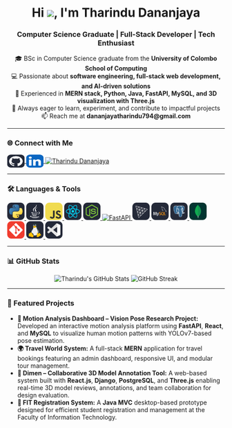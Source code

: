 <h1 align="center">Hi <img src="https://media.giphy.com/media/hvRJCLFzcasrR4ia7z/giphy.gif" width="30px"/>, I'm Tharindu Dananjaya</h1>

<h3 align="center">Computer Science Graduate | Full-Stack Developer | Tech Enthusiast</h3>

<p align="center">
🎓 BSc in Computer Science graduate from the <b>University of Colombo School of Computing</b><br/>
💻 Passionate about <b>software engineering, full-stack web development, and AI-driven solutions</b><br/>
🚀 Experienced in <b>MERN stack, Python, Java, FastAPI, MySQL, and 3D visualization with Three.js</b><br/>
🧠 Always eager to learn, experiment, and contribute to impactful projects<br/>
📫 Reach me at <b>dananjayatharindu794@gmail.com</b>
</p>

---

<h3 align="left">🌐 Connect with Me</h3>
<p align="left">
  <a href="https://github.com/TharinduAKTD" target="_blank">
    <img align="center" src="https://github.com/tandpfun/skill-icons/blob/main/icons/Github-Dark.svg" alt="Tharindu Dananjaya" height="30" width="40" />
  </a>
  <a href="https://www.linkedin.com/in/aktdananjaya" target="_blank">
    <img align="center" src="https://github.com/tandpfun/skill-icons/blob/main/icons/LinkedIn.svg" alt="Tharindu Dananjaya" height="30" width="40" />
  </a>
  <a href="https://www.facebook.com/tharindu.dananjaya.794" target="_blank">
    <img align="center" src="https://raw.githubusercontent.com/rahuldkjain/github-profile-readme-generator/master/src/images/icons/Social/facebook.svg" alt="Tharindu Dananjaya" height="30" width="40" />
  </a>
</p>

---

<h3 align="left">🛠️ Languages & Tools</h3>
<p align="left">
  <!-- Programming Languages -->
  <a href="https://www.python.org/" target="_blank" rel="noreferrer">
    <img src="https://github.com/tandpfun/skill-icons/blob/main/icons/Python-Dark.svg" alt="Python" width="40" height="40"/>
  </a>
  <a href="https://www.java.com/" target="_blank" rel="noreferrer">
    <img src="https://github.com/tandpfun/skill-icons/blob/main/icons/Java-Dark.svg" alt="Java" width="40" height="40"/>
  </a>
  <a href="https://developer.mozilla.org/en-US/docs/Web/JavaScript" target="_blank" rel="noreferrer">
    <img src="https://github.com/tandpfun/skill-icons/blob/main/icons/JavaScript.svg" alt="JavaScript" width="40" height="40"/>
  </a>

  <!-- Web Development -->
  <a href="https://react.dev/" target="_blank" rel="noreferrer">
    <img src="https://github.com/tandpfun/skill-icons/blob/main/icons/React-Dark.svg" alt="React" width="40" height="40"/>
  </a>
  <a href="https://nodejs.org/" target="_blank" rel="noreferrer">
    <img src="https://github.com/tandpfun/skill-icons/blob/main/icons/NodeJS-Dark.svg" alt="Node.js" width="40" height="40"/>
  </a>
  <a href="https://fastapi.tiangolo.com/" target="_blank" rel="noreferrer">
    <img src="https://github.com/tandpfun/skill-icons/blob/main/icons/FastAPI-Dark.svg" alt="FastAPI" width="40" height="40"/>
  </a>
  <a href="https://threejs.org/" target="_blank" rel="noreferrer">
    <img src="https://github.com/tandpfun/skill-icons/blob/main/icons/ThreeJS-Dark.svg" alt="Three.js" width="40" height="40"/>
  </a>

  <!-- Databases -->
  <a href="https://www.mysql.com/" target="_blank" rel="noreferrer">
    <img src="https://github.com/tandpfun/skill-icons/blob/main/icons/MySQL-Dark.svg" alt="MySQL" width="40" height="40"/>
  </a>
  <a href="https://www.postgresql.org/" target="_blank" rel="noreferrer">
    <img src="https://github.com/tandpfun/skill-icons/blob/main/icons/PostgreSQL-Dark.svg" alt="PostgreSQL" width="40" height="40"/>
  </a>
  <a href="https://www.mongodb.com/" target="_blank" rel="noreferrer">
    <img src="https://github.com/tandpfun/skill-icons/blob/main/icons/MongoDB.svg" alt="MongoDB" width="40" height="40"/>
  </a>

  <!-- Tools & Platforms -->
  <a href="https://git-scm.com/" target="_blank" rel="noreferrer">
    <img src="https://github.com/tandpfun/skill-icons/blob/main/icons/Git.svg" alt="Git" width="40" height="40"/>
  </a>
  <a href="https://www.linux.org/" target="_blank" rel="noreferrer">
    <img src="https://github.com/tandpfun/skill-icons/blob/main/icons/Linux-Dark.svg" alt="Linux" width="40" height="40"/>
  </a>
  <a href="https://code.visualstudio.com/" target="_blank" rel="noreferrer">
    <img src="https://github.com/tandpfun/skill-icons/blob/main/icons/VSCode-Dark.svg" alt="VS Code" width="40" height="40"/>
  </a>
</p>

---

<h3 align="left">📊 GitHub Stats</h3>
<p align="center">
  <img src="https://github-readme-stats.vercel.app/api?username=TharinduAKTD&show_icons=true&theme=tokyonight" alt="Tharindu's GitHub Stats" height="165"/>
  <img src="https://github-readme-streak-stats.herokuapp.com/?user=TharinduAKTD&theme=tokyonight" alt="GitHub Streak" height="165"/>
</p>

---

<h3 align="left">🚀 Featured Projects</h3>
<ul>
  <li>
    <b>🎯 Motion Analysis Dashboard – Vision Pose Research Project:</b>
    Developed an interactive motion analysis platform using <b>FastAPI</b>, <b>React</b>, and <b>MySQL</b> to visualize human motion patterns with YOLOv7-based pose estimation.
  </li>
  <li>
    <b>🌍 Travel World System:</b>
    A full-stack <b>MERN</b> application for travel bookings featuring an admin dashboard, responsive UI, and modular tour management.
  </li>
  <li>
    <b>🧩 Dimen – Collaborative 3D Model Annotation Tool:</b>
    A web-based system built with <b>React.js</b>, <b>Django</b>, <b>PostgreSQL</b>, and <b>Three.js</b> enabling real-time 3D model reviews, annotations, and team collaboration for design evaluation.
  </li>
  <li>
    <b>📡 FIT Registration System:</b>
    A <b>Java MVC</b> desktop-based prototype designed for efficient student registration and management at the Faculty of Information Technology.
  </li>
</ul>

